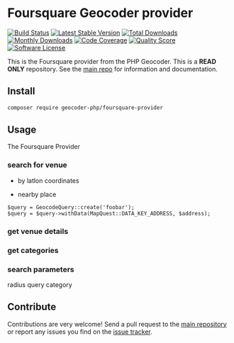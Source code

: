 # Foursquare Geocoder provider
[![Build Status](https://travis-ci.org/geocoder-php/foursquare-provider.svg?branch=master)](http://travis-ci.org/geocoder-php/foursquare-provider)
[![Latest Stable Version](https://poser.pugx.org/geocoder-php/foursquare-provider/v/stable)](https://packagist.org/packages/geocoder-php/foursquare-provider)
[![Total Downloads](https://poser.pugx.org/geocoder-php/foursquare-provider/downloads)](https://packagist.org/packages/geocoder-php/foursquare-provider)
[![Monthly Downloads](https://poser.pugx.org/geocoder-php/foursquare-provider/d/monthly.png)](https://packagist.org/packages/geocoder-php/foursquare-provider)
[![Code Coverage](https://img.shields.io/scrutinizer/coverage/g/geocoder-php/foursquare-provider.svg?style=flat-square)](https://scrutinizer-ci.com/g/geocoder-php/foursquare-provider)
[![Quality Score](https://img.shields.io/scrutinizer/g/geocoder-php/foursquare-provider.svg?style=flat-square)](https://scrutinizer-ci.com/g/geocoder-php/foursquare-provider)
[![Software License](https://img.shields.io/badge/license-MIT-brightgreen.svg?style=flat-square)](LICENSE)

This is the Foursquare provider from the PHP Geocoder. This is a **READ ONLY** repository. See the
[main repo](https://github.com/geocoder-php/Geocoder) for information and documentation.

## Install

```bash
composer require geocoder-php/foursquare-provider
```

## Usage

The Foursquare Provider

### search for venue

- by latlon coordinates

- nearby place

```
$query = GeocodeQuery::create('foobar');
$query = $query->withData(MapQuest::DATA_KEY_ADDRESS, $address);
```


### get venue details



### get categories

### search parameters

radius
query
category

## Contribute

Contributions are very welcome! Send a pull request to the [main repository](https://github.com/geocoder-php/Geocoder) or
report any issues you find on the [issue tracker](https://github.com/geocoder-php/Geocoder/issues).
